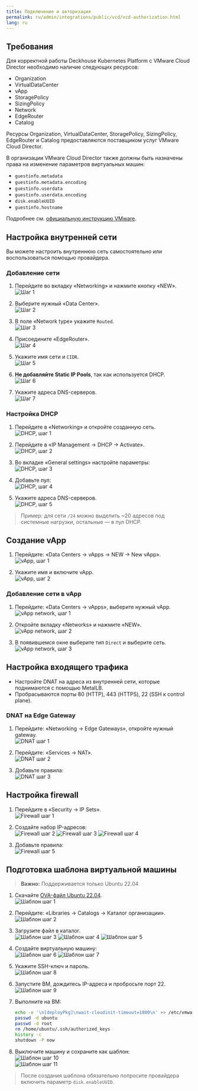 ```yaml
---
title: Подключение и авторизация
permalink: ru/admin/integrations/public/vcd/vcd-authorization.html
lang: ru
---
```


## Требования

Для корректной работы Deckhouse Kubernetes Platform с VMware Cloud Director необходимо наличие следующих ресурсов:

- Organization
- VirtualDataCenter  
- vApp  
- StoragePolicy  
- SizingPolicy  
- Network  
- EdgeRouter  
- Catalog

Ресурсы Organization, VirtualDataCenter, StoragePolicy, SizingPolicy, EdgeRouter и Catalog предоставляются поставщиком услуг VMware Cloud Director.

В организации VMware Cloud Director также должны быть назначены права на изменение параметров виртуальных машин:

- `guestinfo.metadata`  
- `guestinfo.metadata.encoding`  
- `guestinfo.userdata`  
- `guestinfo.userdata.encoding`  
- `disk.enableUUID`  
- `guestinfo.hostname`

Подробнее см. [официальную инструкцию VMware](https://kb.vmware.com/s/article/92067).

## Настройка внутренней сети

Вы можете настроить внутреннюю сеть самостоятельно или воспользоваться помощью провайдера.

### Добавление сети

1. Перейдите во вкладку «Networking» и нажмите кнопку «NEW».  
   ![Шаг 1](../../../../images/cloud-provider-vcd/network-setup/Screenshot.png)

1. Выберите нужный «Data Center».  
   ![Шаг 2](../../../../images/cloud-provider-vcd/network-setup/Screenshot2.png)

1. В поле «Network type» укажите `Routed`.  
   ![Шаг 3](../../../../images/cloud-provider-vcd/network-setup/Screenshot3.png)

1. Присоедините «EdgeRouter».  
   ![Шаг 4](../../../../images/cloud-provider-vcd/network-setup/Screenshot4.png)

1. Укажите имя сети и `CIDR`.  
   ![Шаг 5](../../../../images/cloud-provider-vcd/network-setup/Screenshot5.png)

1. **Не добавляйте Static IP Pools**, так как используется DHCP.  
   ![Шаг 6](../../../../images/cloud-provider-vcd/network-setup/Screenshot6.png)

1. Укажите адреса DNS-серверов.  
   ![Шаг 7](../../../../images/cloud-provider-vcd/network-setup/Screenshot7.png)

### Настройка DHCP

1. Перейдите в «Networking» и откройте созданную сеть.  
   ![DHCP, шаг 1](../../../../images/cloud-provider-vcd/dhcp-setup/Screenshot.png)

1. Перейдите в «IP Management → DHCP → Activate».  
   ![DHCP, шаг 2](../../../../images/cloud-provider-vcd/dhcp-setup/Screenshot2.png)

1. Во вкладке «General settings» настройте параметры:  
   ![DHCP, шаг 3](../../../../images/cloud-provider-vcd/dhcp-setup/Screenshot3.png)

1. Добавьте пул:  
   ![DHCP, шаг 4](../../../../images/cloud-provider-vcd/dhcp-setup/Screenshot4.png)

1. Укажите адреса DNS-серверов.  
   ![DHCP, шаг 5](../../../../images/cloud-provider-vcd/dhcp-setup/Screenshot5.png)

> Пример: для сети `/24` можно выделить ~20 адресов под системные нагрузки, остальные — в пул DHCP.

## Создание vApp

1. Перейдите: «Data Centers → vApps → NEW → New vApp».  
   ![vApp, шаг 1](../../../../images/cloud-provider-vcd/application-setup/Screenshot.png)

1. Укажите имя и включите vApp.  
   ![vApp, шаг 2](../../../../images/cloud-provider-vcd/application-setup/Screenshot2.png)

### Добавление сети в vApp

1. Перейдите: «Data Centers → vApps», выберите нужный vApp.  
   ![vApp network, шаг 1](../../../../images/cloud-provider-vcd/network-in-vapp-setup/Screenshot.png)

1. Откройте вкладку «Networks» и нажмите «NEW».  
   ![vApp network, шаг 2](../../../../images/cloud-provider-vcd/network-in-vapp-setup/Screenshot2.png)

1. В появившемся окне выберите тип `Direct` и выберите сеть.  
   ![vApp network, шаг 3](../../../../images/cloud-provider-vcd/network-in-vapp-setup/Screenshot3.png)

## Настройка входящего трафика

- Настройте DNAT на адреса из внутренней сети, которые поднимаются с помощью MetalLB.
- Пробрасываются порты 80 (HTTP), 443 (HTTPS), 22 (SSH к control plane).

### DNAT на Edge Gateway

1. Перейдите: «Networking → Edge Gateways», откройте нужный gateway.  
   ![DNAT шаг 1](../../../../images/cloud-provider-vcd/edge-gateway-setup/Screenshot.png)

1. Перейдите: «Services → NAT».  
   ![DNAT шаг 2](../../../../images/cloud-provider-vcd/edge-gateway-setup/Screenshot2.png)

1. Добавьте правила:  
   ![DNAT шаг 3](../../../../images/cloud-provider-vcd/edge-gateway-setup/Screenshot3.png)

## Настройка firewall

1. Перейдите в «Security → IP Sets».  
   ![Firewall шаг 1](../../../../images/cloud-provider-vcd/edge-firewall/Screenshot.png)

1. Создайте набор IP-адресов:  
   ![Firewall шаг 2](../../../../images/cloud-provider-vcd/edge-firewall/Screenshot2.png)
   ![Firewall шаг 3](../../../../images/cloud-provider-vcd/edge-firewall/Screenshot3.png)
   ![Firewall шаг 4](../../../../images/cloud-provider-vcd/edge-firewall/Screenshot4.png)

1. Добавьте правила:  
   ![Firewall шаг 5](../../../../images/cloud-provider-vcd/edge-firewall/Screenshot5.png)

## Подготовка шаблона виртуальной машины

> **Важно:** Поддерживается только Ubuntu 22.04

1. Скачайте [OVA-файл Ubuntu 22.04](https://cloud-images.ubuntu.com/jammy/).  
   ![Шаблон шаг 1](../../../../images/cloud-provider-vcd/template/Screenshot.png)

1. Перейдите: «Libraries → Catalogs → Каталог организации».  
   ![Шаблон шаг 2](../../../../images/cloud-provider-vcd/template/Screenshot2.png)

1. Загрузите файл в каталог.  
   ![Шаблон шаг 3](../../../../images/cloud-provider-vcd/template/Screenshot3.png)
   ![Шаблон шаг 4](../../../../images/cloud-provider-vcd/template/Screenshot4.png)
   ![Шаблон шаг 5](../../../../images/cloud-provider-vcd/template/Screenshot5.png)

1. Создайте виртуальную машину:  
   ![Шаблон шаг 6](../../../../images/cloud-provider-vcd/template/Screenshot6.png)
   ![Шаблон шаг 7](../../../../images/cloud-provider-vcd/template/Screenshot7.png)

1. Укажите SSH-ключ и пароль.  
   ![Шаблон шаг 8](../../../../images/cloud-provider-vcd/template/Screenshot8.png)

1. Запустите ВМ, дождитесь IP-адреса и пробросьте порт 22.  
   ![Шаблон шаг 9](../../../../images/cloud-provider-vcd/template/Screenshot9.png)

1. Выполните на ВМ:

   ```bash
   echo -e '\n[deployPkg]\nwait-cloudinit-timeout=1800\n' >> /etc/vmware-tools/tools.conf
   passwd -d ubuntu
   passwd -d root
   rm /home/ubuntu/.ssh/authorized_keys
   history -c
   shutdown -P now
   ```

1. Выключите машину и сохраните как шаблон:  
   ![Шаблон шаг 10](../../../../images/cloud-provider-vcd/template/Screenshot10.png)  
   ![Шаблон шаг 11](../../../../images/cloud-provider-vcd/template/Screenshot11.png)

> После создания шаблона обязательно попросите провайдера включить параметр `disk.enableUUID`.
